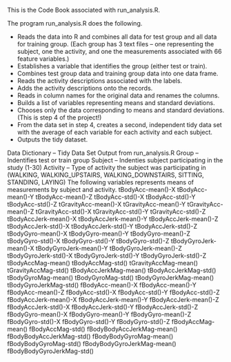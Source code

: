 This is the Code Book associated with run_analysis.R.

The program run_analysis.R does the following.
 - Reads the data into R and combines all data for test group and all data for training group.  (Each group has 3 text files – one representing the subject, one the activity, and one the measurements associated with 66 feature variables.)
 - Establishes a variable that identifies the group (either test or train).
 - Combines test group data and training group data into one data frame.
 - Reads the activity descriptions associated with the labels.
 - Adds the activity descriptions onto the records.
 - Reads in column names for the original data and renames the columns.
 - Builds a list of variables representing means and standard deviations.
 - Chooses only the data corresponding to means and standard deviations.  (This is step 4 of the project!)
 - From the data set in step 4, creates a second, independent tidy data set with the average of each variable for each activity and each subject.
 - Outputs the tidy dataset.
 
Data Dictionary – Tidy Data Set Output from run_analysis.R
Group – Indentifies test or train group
Subject – Indenties subject participating in the study (1-30)
Activity – Type of activity the subject was participating in (WALKING, WALKING_UPSTAIRS, WALKING_DOWNSTAIRS, SITTING, STANDING, LAYING)
The following variables represents means of measurements by subject and activity.
tBodyAcc-mean()-X
tBodyAcc-mean()-Y
tBodyAcc-mean()-Z
tBodyAcc-std()-X
tBodyAcc-std()-Y
tBodyAcc-std()-Z
tGravityAcc-mean()-X
tGravityAcc-mean()-Y
tGravityAcc-mean()-Z
tGravityAcc-std()-X
tGravityAcc-std()-Y
tGravityAcc-std()-Z
tBodyAccJerk-mean()-X
tBodyAccJerk-mean()-Y
tBodyAccJerk-mean()-Z
tBodyAccJerk-std()-X
tBodyAccJerk-std()-Y
tBodyAccJerk-std()-Z
tBodyGyro-mean()-X
tBodyGyro-mean()-Y
tBodyGyro-mean()-Z
tBodyGyro-std()-X
tBodyGyro-std()-Y
tBodyGyro-std()-Z
tBodyGyroJerk-mean()-X
tBodyGyroJerk-mean()-Y
tBodyGyroJerk-mean()-Z
tBodyGyroJerk-std()-X
tBodyGyroJerk-std()-Y
tBodyGyroJerk-std()-Z
tBodyAccMag-mean()
tBodyAccMag-std()
tGravityAccMag-mean()
tGravityAccMag-std()
tBodyAccJerkMag-mean()
tBodyAccJerkMag-std()
tBodyGyroMag-mean()
tBodyGyroMag-std()
tBodyGyroJerkMag-mean()
tBodyGyroJerkMag-std()
fBodyAcc-mean()-X
fBodyAcc-mean()-Y
fBodyAcc-mean()-Z
fBodyAcc-std()-X
fBodyAcc-std()-Y
fBodyAcc-std()-Z
fBodyAccJerk-mean()-X
fBodyAccJerk-mean()-Y
fBodyAccJerk-mean()-Z
fBodyAccJerk-std()-X
fBodyAccJerk-std()-Y
fBodyAccJerk-std()-Z
fBodyGyro-mean()-X
fBodyGyro-mean()-Y
fBodyGyro-mean()-Z
fBodyGyro-std()-X
fBodyGyro-std()-Y
fBodyGyro-std()-Z
fBodyAccMag-mean()
fBodyAccMag-std()
fBodyBodyAccJerkMag-mean()
fBodyBodyAccJerkMag-std()
fBodyBodyGyroMag-mean()
fBodyBodyGyroMag-std()
fBodyBodyGyroJerkMag-mean()
fBodyBodyGyroJerkMag-std()

